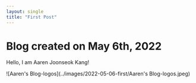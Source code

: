 ```yaml
---
layout: single
title: "First Post"
---
```


# Blog created on May 6th, 2022

Hello, I am Aaren Joonseok Kang!



![Aaren's Blog-logos](../images/2022-05-06-first/Aaren's Blog-logos.jpeg)
